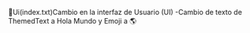 💄Ui(index.txt)Cambio en la interfaz de Usuario (UI)
-Cambio de texto de ThemedText a Hola Mundo y Emoji a 🌎
